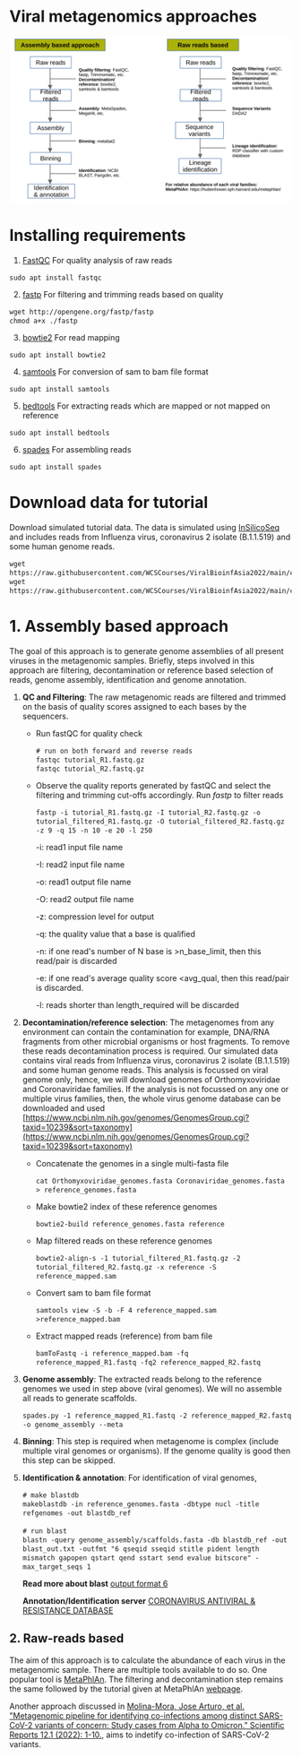 # Viral metagenomics approaches
![Viral metagenomics](workflow.jpeg)

# Installing requirements
1. [FastQC](https://www.bioinformatics.babraham.ac.uk/projects/fastqc/) For quality analysis of raw reads
```
sudo apt install fastqc
```
2. [fastp](https://github.com/OpenGene/fastp) For filtering and trimming reads based on quality
```
wget http://opengene.org/fastp/fastp
chmod a+x ./fastp
```
3. [bowtie2](http://bowtie-bio.sourceforge.net/bowtie2/index.shtml) For read mapping

```
sudo apt install bowtie2
```
4. [samtools](http://www.htslib.org/) For conversion of sam to bam file format
```
sudo apt install samtools
```
5. [bedtools](https://bedtools.readthedocs.io/en/latest/) For extracting reads which are mapped or not mapped on reference
```
sudo apt install bedtools
```
6. [spades](https://github.com/ablab/spades) For assembling reads
```
sudo apt install spades
```

# Download data for tutorial
Download simulated tutorial data. The data is simulated using [InSilicoSeq](https://insilicoseq.readthedocs.io/en/latest/iss/generate.html) and includes reads from Influenza virus, coronavirus 2 isolate (B.1.1.519) and some human genome reads.

```
wget https://raw.githubusercontent.com/WCSCourses/ViralBioinfAsia2022/main/course_data/Pathogen_sequence_detection_using_metagenomics/tutorial_R1.fastq.gz
wget https://raw.githubusercontent.com/WCSCourses/ViralBioinfAsia2022/main/course_data/Pathogen_sequence_detection_using_metagenomics/tutorial_R2.fastq.gz
```

# 1. Assembly based approach
The goal of this approach is to generate genome assemblies of all present viruses in the metagenomic samples. Briefly, steps involved in this approach are filtering, decontamination or reference based selection of reads, genome assembly, identification and genome annotation.

1. **QC and Filtering**:
    The raw metagenomic reads are filtered and trimmed on the basis of quality scores assigned to each bases by the sequencers.  
    
    * Run fastQC for quality check
        ```
        # run on both forward and reverse reads
        fastqc tutorial_R1.fastq.gz
        fastqc tutorial_R2.fastq.gz
        ```
    * Observe the quality reports generated by fastQC and select the filtering and trimming cut-offs accordingly. Run *fastp* to filter reads
        ```
        fastp -i tutorial_R1.fastq.gz -I tutorial_R2.fastq.gz -o tutorial_filtered_R1.fastq.gz -O tutorial_filtered_R2.fastq.gz -z 9 -q 15 -n 10 -e 20 -l 250
        ```
        -i: read1 input file name

        -I: read2 input file name

        -o: read1 output file name

        -O: read2 output file name

        -z: compression level for output

        -q: the quality value that a base is qualified

        -n: if one read's number of N base is >n_base_limit, then this read/pair is discarded

        -e: if one read's average quality score <avg_qual, then this read/pair is discarded.

        -l: reads shorter than length_required will be discarded


2. **Decontamination/reference selection**:
The metagenomes from any environment can contain the contamination for example, DNA/RNA fragments from other microbial organisms or host fragments. To remove these reads decontamination process is required. Our simulated data contains viral reads from Influenza virus, coronavirus 2 isolate (B.1.1.519) and some human genome reads. This analysis is focussed on viral genome only, hence, we will download genomes of Orthomyxoviridae and Coronaviridae families. If the analysis is not focussed on any one or multiple virus families, then, the whole virus genome database can be downloaded and used [https://www.ncbi.nlm.nih.gov/genomes/GenomesGroup.cgi?taxid=10239&sort=taxonomy](https://www.ncbi.nlm.nih.gov/genomes/GenomesGroup.cgi?taxid=10239&sort=taxonomy)
    
    * Concatenate the genomes in a single multi-fasta file
        ```
        cat Orthomyxoviridae_genomes.fasta Coronaviridae_genomes.fasta > reference_genomes.fasta
        ```
    * Make bowtie2 index of these reference genomes
        ```
        bowtie2-build reference_genomes.fasta reference
        ```
    * Map filtered reads on these reference genomes
        ```
        bowtie2-align-s -1 tutorial_filtered_R1.fastq.gz -2 tutorial_filtered_R2.fastq.gz -x reference -S reference_mapped.sam
        ```
    * Convert sam to bam file format
        ```
        samtools view -S -b -F 4 reference_mapped.sam >reference_mapped.bam
        ```
    * Extract mapped reads (reference) from bam file
        ```
        bamToFastq -i reference_mapped.bam -fq reference_mapped_R1.fastq -fq2 reference_mapped_R2.fastq
        ```
3. **Genome assembly**: The extracted reads belong to the reference genomes we used in step above (viral genomes). We will no assemble all reads to generate scaffolds.
    ```
    spades.py -1 reference_mapped_R1.fastq -2 reference_mapped_R2.fastq -o genome_assembly --meta
    ```
4. **Binning**: This step is required when metagenome is complex (include multiple viral genomes or organisms). If the genome quality is good then this step can be skipped.

5. **Identification & annotation**:
For identification of viral genomes, 

    ```
    # make blastdb 
    makeblastdb -in reference_genomes.fasta -dbtype nucl -title refgenomes -out blastdb_ref

    # run blast
    blastn -query genome_assembly/scaffolds.fasta -db blastdb_ref -out blast_out.txt -outfmt "6 qseqid sseqid stitle pident length mismatch gapopen qstart qend sstart send evalue bitscore" -max_target_seqs 1
    ```
    **Read more about blast** [output format 6](https://www.metagenomics.wiki/tools/blast/blastn-output-format-6)
    
    **Annotation/Identification server** [CORONAVIRUS ANTIVIRAL & RESISTANCE DATABASE](https://covdb.stanford.edu/)

## 2. Raw-reads based
The aim of this approach is to calculate the abundance of each virus in the metagenomic sample. There are multiple tools available to do so. One popular tool is [MetaPhlAn](https://huttenhower.sph.harvard.edu/metaphlan/). The filtering and decontamination step remains the same followed by the tutorial given at MetaPhlAn [webpage](https://github.com/biobakery/biobakery/wiki/metaphlan3).

Another approach discussed in [Molina-Mora, Jose Arturo, et al. "Metagenomic pipeline for identifying co-infections among distinct SARS-CoV-2 variants of concern: Study cases from Alpha to Omicron." Scientific Reports 12.1 (2022): 1-10.](https://www.nature.com/articles/s41598-022-13113-4), aims to indetify co-infection of SARS-CoV-2 variants.
